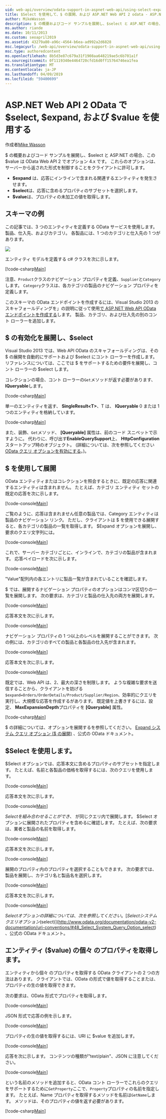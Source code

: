 ```yaml
---
uid: web-api/overview/odata-support-in-aspnet-web-api/using-select-expand-and-value
title: $Select を使用して、$ の展開、および ASP.NET Web API 2 odata - ASP.NET $value 4.x
author: MikeWasson
description: $ の概要およびコード サンプルを展開し、$select と ASP.NET の場合、この $value は OData Web API 2 でオプション 4.x です。
ms.author: riande
ms.date: 10/11/2013
ms.custom: seoapril2019
ms.assetid: 43279a80-a96c-4564-b6ea-ad992a2d6828
msc.legacyurl: /web-api/overview/odata-support-in-aspnet-web-api/using-select-expand-and-value
msc.type: authoredcontent
ms.openlocfilehash: 8b5d3e87c679a31f1908aa648219ae5c6b701a1f
ms.sourcegitcommit: 0f1119340e4464720cfd16d0ff15764746ea1fea
ms.translationtype: MT
ms.contentlocale: ja-JP
ms.lasthandoff: 04/09/2019
ms.locfileid: "59400699"
---
```

# <a name="using-select-expand-and-value-in-aspnet-web-api-2-odata"></a>ASP.NET Web API 2 OData で $select, $expand, および $value を使用する

作成者[Mike Wasson](https://github.com/MikeWasson)

$ の概要およびコード サンプルを展開し、$select と ASP.NET の場合、この $value は OData Web API 2 でオプション 4.x です。 これらのオプションは、サーバーから返された形式を制御することをクライアントに許可します。

- **$expand** は、応答にインラインで含まれる関連するエンティティを発生させます。
- **$select**は、応答に含めるプロパティのサブセットを選択します。
- **$value**は、プロパティの未加工の値を取得します。

## <a name="example-schema"></a>スキーマの例

この記事では、3 つのエンティティを定義する OData サービスを使用します。製品、仕入先、およびカテゴリ。 各製品には、1 つのカテゴリと仕入先の 1 つがあります。

![](using-select-expand-and-value/_static/image1.png)

エンティティ モデルを定義する c# クラスを次に示します。

[!code-csharp[Main](using-select-expand-and-value/samples/sample1.cs)]

注意、`Product`クラスのナビゲーション プロパティを定義、`Supplier`と`Category`します。 `Category`クラスは、各カテゴリの製品のナビゲーション プロパティを定義します。

このスキーマの OData エンドポイントを作成するには、Visual Studio 2013 のスキャフォールディングを」の説明に従って使用[で ASP.NET Web API OData エンドポイントを作成する](odata-v3/creating-an-odata-endpoint.md)します。 製品、カテゴリ、および仕入先の別のコント ローラーを追加します。

## <a name="enabling-expand-and-select"></a>$ の有効化を展開し、$select

Visual Studio 2013 では、Web API OData のスキャフォールディングは、その $ の展開を自動的にサポートおよび $select にコント ローラーを作成します。 リファレンスについては、ここでは $ をサポートするための要件を展開し、コント ローラーの $select します。

コレクションの場合、コント ローラーの`Get`メソッドが返す必要があります、 **IQueryable**します。

[!code-csharp[Main](using-select-expand-and-value/samples/sample2.cs)]

単一のエンティティを返す、 **SingleResult&lt;T&gt;**、T は、 **IQueryable** 0 または 1 つのエンティティを格納しています。

[!code-csharp[Main](using-select-expand-and-value/samples/sample3.cs)]

また、装飾、`Get`メソッド、 **[Queryable]** 属性は、前のコード スニペットで示すように。 代わりに、呼び出す**EnableQuerySupport**上、 **HttpConfiguration**スタートアップ時のオブジェクト。 (詳細については、次を参照してください[OData クエリ オプションを有効にする](supporting-odata-query-options.md#enable)。)。

## <a name="using-expand"></a>$ を使用して展開

OData エンティティまたはコレクションを照会するときに、既定の応答に関連するエンティティは含まれません。 たとえば、カテゴリ エンティティ セットの既定の応答を次に示します。

[!code-console[Main](using-select-expand-and-value/samples/sample4.cmd)]

ご覧のように、応答は含まれません任意の製品では、Category エンティティは製品のナビゲーション リンク。 ただし、クライアントは $ を使用できる展開すると、各カテゴリの製品の一覧を取得します。 $Expand オプションを展開し、要求のクエリ文字列には。

[!code-console[Main](using-select-expand-and-value/samples/sample5.cmd)]

これで、サーバー カテゴリごとに、インラインで、カテゴリの製品が含まれます。 応答ペイロードを次に示します。

[!code-console[Main](using-select-expand-and-value/samples/sample6.cmd)]

"Value"配列内の各エントリに製品一覧が含まれていることを確認します。

$ では、展開するナビゲーション プロパティのオプションはコンマ区切りの一覧を展開します。 次の要求は、カテゴリと製品の仕入先の両方を展開します。

[!code-console[Main](using-select-expand-and-value/samples/sample7.cmd)]

応答本文を次に示します。

[!code-console[Main](using-select-expand-and-value/samples/sample8.cmd)]

ナビゲーション プロパティの 1 つ以上のレベルを展開することができます。 次の例には、カテゴリのすべての製品と各製品の仕入先が含まれます。

[!code-console[Main](using-select-expand-and-value/samples/sample9.cmd)]

応答本文を次に示します。

[!code-console[Main](using-select-expand-and-value/samples/sample10.cmd)]

既定では、Web API は、2、最大の深さを制限します。 ような複雑な要求を送信することから、クライアントを妨げる`$expand=Orders/OrderDetails/Product/Supplier/Region`、効率的にクエリを実行し、大規模な応答を作成するがあります。 既定値を上書きするには、設定、 **MaxExpansionDepth**プロパティを **[Queryable]** 属性。

[!code-csharp[Main](using-select-expand-and-value/samples/sample11.cs)]

$ の詳細については、オプションを展開するを参照してください。 [Expand システム クエリ オプション ($ の展開)](http://www.odata.org/documentation/odata-v2-documentation/uri-conventions/#46_Expand_System_Query_Option_expand) 、公式の OData ドキュメント。

## <a name="using-select"></a>$Select を使用します。

$Select オプションでは、応答本文に含めるプロパティのサブセットを指定します。 たとえば、名前と各製品の価格を取得するには、次のクエリを使用します。

[!code-console[Main](using-select-expand-and-value/samples/sample12.cmd)]

応答本文を次に示します。

[!code-console[Main](using-select-expand-and-value/samples/sample13.cmd)]

$Select を組み合わせることができ、$ が同じクエリ内で展開します。 $Select オプションに展開されたプロパティを含めるに確認します。 たとえば、次の要求は、業者と製品の名前を取得します。

[!code-console[Main](using-select-expand-and-value/samples/sample14.cmd)]

応答本文を次に示します。

[!code-console[Main](using-select-expand-and-value/samples/sample15.cmd)]

展開のプロパティ内のプロパティを選択することもできます。 次の要求では、製品を展開し、カテゴリ名と製品名を選択します。

[!code-console[Main](using-select-expand-and-value/samples/sample16.cmd)]

応答本文を次に示します。

[!code-console[Main](using-select-expand-and-value/samples/sample17.cmd)]

$Select オプションの詳細については、次を参照してください。 [Select システム クエリ オプション ($select)](http://www.odata.org/documentation/odata-v2-documentation/uri-conventions/#48_Select_System_Query_Option_select) 、公式の OData ドキュメント。

## <a name="getting-individual-properties-of-an-entity-value"></a>エンティティ ($value) の個々 のプロパティを取得します。

エンティティから個々 のプロパティを取得する OData クライアントの 2 つの方法はあります。 クライアントでは、OData の形式で値を取得することまたは、プロパティの生の値を取得できます。

次の要求は、OData 形式でプロパティを取得します。

[!code-console[Main](using-select-expand-and-value/samples/sample18.cmd)]

JSON 形式で応答の例を示します。

[!code-console[Main](using-select-expand-and-value/samples/sample19.cmd)]

プロパティの生の値を取得するには、URI に $value を追加します。

[!code-console[Main](using-select-expand-and-value/samples/sample20.cmd)]

応答を次に示します。 コンテンツの種類が"text/plain"、JSON に注意してください。

[!code-console[Main](using-select-expand-and-value/samples/sample21.cmd)]

という名前のメソッドを追加すると、OData コント ローラーでこれらのクエリをサポートするために`GetProperty`ここで、`Property`プロパティの名前を指定します。 たとえば、Name プロパティを取得するメソッドを名前は`GetName`します。 メソッドは、そのプロパティの値を返す必要があります。

[!code-csharp[Main](using-select-expand-and-value/samples/sample22.cs)]
